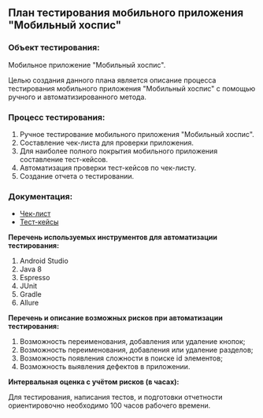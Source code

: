 ## **План тестирования мобильного приложения "Мобильный хоспис"**

### **Объект тестирования:**
Мобильное приложение "Мобильный хоспис".

Целью создания данного плана является описание процесса тестирования мобильного приложения "Мобильный хоспис" с помощью ручного и автоматизированного метода.


### **Процесс тестирования:**

1. Ручное тестирование мобильного приложения "Мобильный хоспис".
2. Составление чек-листа для проверки приложения.
3. Для наиболее полного покрытия мобильного приложения составление тест-кейсов.
4. Автоматизация проверки тест-кейсов по чек-листу.
5. Создание отчета о тестировании.


### **Документация:**

* [Чек-лист](https://github.com/maxnovnn/Diplom-QA/blob/main/Check.xlsx)
* [Тест-кейсы](https://github.com/maxnovnn/Diplom-QA/blob/main/Cases.xlsx)


**Перечень используемых инструментов для автоматизации тестирования:**

1. Android Studio
2. Java 8
3. Espresso
4. JUnit
5. Gradle
6. Allure


**Перечень и описание возможных рисков при автоматизации тестирования:**

1. Возможность переименования, добавления или удаление кнопок;
2. Возможность переименования, добавления или удаление разделов;
3. Возможность появления сложности в поиске id элементов;
4. Возможность выявления дефектов в приложении.


**Интервальная оценка с учётом рисков (в часах):**

Для тестирования, написания тестов, и подготовки отчетности ориентировочно необходимо 100 часов рабочего времени.

